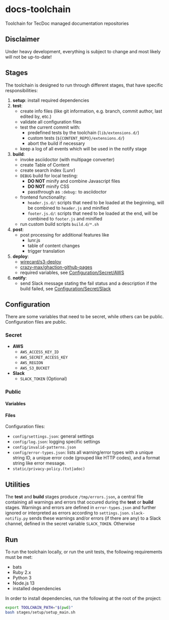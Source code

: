# docs-toolchain
Toolchain for TecDoc managed documentation repositories

## Disclaimer

Under heavy development, everything is subject to change and most likely will not be up-to-date!


## Stages
The toolchain is designed to run through different stages, that have specific responsibilities:
1. **setup**: install required dependencies
2. **test**:
    * create info files (like git information, e.g. branch, commit author, last edited by, etc.)
    * validate all configuration files
    * test the current commit with:
        * predefined tests by the toolchain (`lib/extensions.d/`)
        * custom tests (`${CONTENT_REPO}/extensions.d/`)
        * abort the build if necessary
    * keep a log of all events which will be used in the notify stage
3. **build**:
    * invoke asciidoctor (with multipage converter)
    * create Table of Content
    * create search index (Lunr)
    * `DEBUG` build for local testing:
        * **DO NOT** minify and combine Javascript files
        * **DO NOT** minify CSS
        * passthrough as `:debug:` to asciidoctor
    * frontend functionality:
        * `header.js.d/`: scripts that need to be loaded at the beginning, will be combined to `header.js` and minified
        * `footer.js.d/`: scripts that need to be loaded at the end, will be combined to `footer.js` and minified
    * run custom build scripts `build.d/*.sh`
4. **post**:
    * post processing for additional features like
        * lunr.js
        * table of content changes
        * trigger translation
5. **deploy**:
    * [wirecard/s3-deploy](https://github.com/wirecard/s3-deploy)
    * [crazy-max/ghaction-github-pages](https://github.com/crazy-max/ghaction-github-pages)
    * required variables, see [Configuration/Secret/AWS](#Secret)
6. **notify**:
    * send Slack message stating the fail status and a description if the build failed, see [Configuration/Secret/Slack](#Secret)

## Configuration
There are some variables that need to be secret, while others can be public.
Configuration files are public.

### Secret
* **AWS**
    * `AWS_ACCESS_KEY_ID`
    * `AWS_SECRET_ACCESS_KEY`
    * `AWS_REGION`
    * `AWS_S3_BUCKET`
* **Slack**
    * `SLACK_TOKEN` (Optional)

### Public
#### Variables

#### Files
Configuration files:
* `config/settings.json`: general settings
* `config/log.json`: logging specific settings
* `config/invalid-patterns.json`
* `config/error-types.json`: lists all warning/error types with a unique string ID, a unique error code (grouped like HTTP codes), and a format string like error message.
* `static/privacy-policy.(txt|adoc)`


## Utilities
The **test** and **build** stages produce `/tmp/errors.json`, a central file containing all warnings and errors that occured during the **test** or **build** stages.
Warnings and errors are defined in `error-types.json` and further ignored or interpreted as errors according to `settings.json`.
`slack-notifiy.py` sends these warnings and/or errors (if there are any) to a Slack channel, defined in the secret variable `SLACK_TOKEN`.
Otherwise 

## Run

To run the toolchain locally, or run the unit tests, the following requirements must be met:
* bats
* Ruby 2.x
* Python 3
* Node.js 13
* installed dependencies

In order to install dependencies, run the following at the root of the project:
```bash
export TOOLCHAIN_PATH="$(pwd)"
bash stages/setup/setup_main.sh
```
